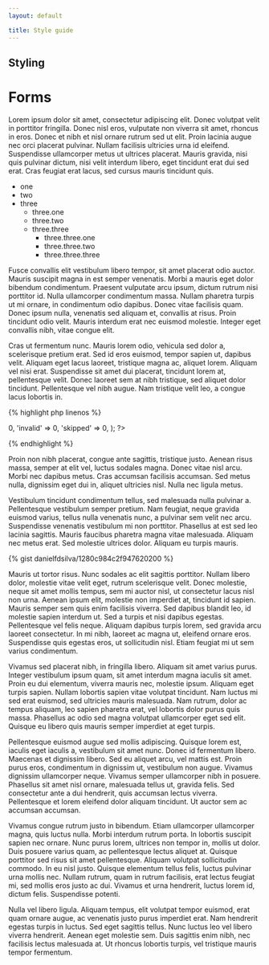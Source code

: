 ```yaml
---
layout: default

title: Style guide
---
```

## Styling
# Forms

<p>Lorem ipsum dolor sit amet, consectetur adipiscing elit. Donec volutpat velit in porttitor fringilla. Donec nisl eros, vulputate non viverra sit amet, rhoncus in eros. Donec et nibh et nisl ornare rutrum sed ut elit. Proin lacinia augue nec orci placerat pulvinar. Nullam facilisis ultricies urna id eleifend. Suspendisse ullamcorper metus ut ultrices placerat. Mauris gravida, nisi quis pulvinar dictum, nisi velit interdum libero, eget tincidunt erat dui sed erat. Cras feugiat erat lacus, sed cursus mauris tincidunt quis.</p>

- one
- two
- three
  - three.one
  - three.two
  - three.three
    - three.three.one
    - three.three.two
    - three.three.three

<p>Fusce convallis elit vestibulum libero tempor, sit amet placerat odio auctor. Mauris suscipit magna in est semper venenatis. Morbi a mauris eget dolor bibendum condimentum. Praesent vulputate arcu ipsum, dictum rutrum nisi porttitor id. Nulla ullamcorper condimentum massa. Nullam pharetra turpis ut mi ornare, in condimentum odio dapibus. Donec vitae facilisis quam. Donec ipsum nulla, venenatis sed aliquam et, convallis at risus. Proin tincidunt odio velit. Mauris interdum erat nec euismod molestie. Integer eget convallis nibh, vitae congue elit.</p>

<p>Cras ut fermentum nunc. Mauris lorem odio, vehicula sed dolor a, scelerisque pretium erat. Sed id eros euismod, tempor sapien ut, dapibus velit. Aliquam eget lacus laoreet, tristique magna ac, aliquet lorem. Aliquam vel nisi erat. Suspendisse sit amet dui placerat, tincidunt lorem at, pellentesque velit. Donec laoreet sem at nibh tristique, sed aliquet dolor tincidunt. Pellentesque vel nibh augue. Nam tristique velit leo, a congue lacus lobortis in.</p>

{% highlight php linenos %}
<?php
  set_time_limit(0);
 
  // Command line args:
  $args = getopt('ds:e:', array('help', 'skipped::', 'new'));
   
  // Let's declare some variables:
  $total_time = time();
  $status = array(
    'valid' => 0,
    'invalid' => 0,
    'skipped' => 0,
  );
?>
{% endhighlight %}

<p>Proin non nibh placerat, congue ante sagittis, tristique justo. Aenean risus massa, semper at elit vel, luctus sodales magna. Donec vitae nisl arcu. Morbi nec dapibus metus. Cras accumsan facilisis accumsan. Sed metus nulla, dignissim eget dui in, aliquet ultricies nisl. Nulla nec ligula metus.</p>

<p>Vestibulum tincidunt condimentum tellus, sed malesuada nulla pulvinar a. Pellentesque vestibulum semper pretium. Nam feugiat, neque gravida euismod varius, tellus nulla venenatis nunc, a pulvinar sem velit nec arcu. Suspendisse venenatis vestibulum mi non porttitor. Phasellus at est sed leo lacinia sagittis. Mauris faucibus pharetra magna vitae malesuada. Aliquam nec metus erat. Sed molestie ultrices dolor. Aliquam eu turpis mauris.</p>

{% gist danielfdsilva/1280c984c2f947620200 %}

<p>Mauris ut tortor risus. Nunc sodales ac elit sagittis porttitor. Nullam libero dolor, molestie vitae velit eget, rutrum scelerisque velit. Donec molestie, neque sit amet mollis tempus, sem mi auctor nisl, ut consectetur lacus nisl non urna. Aenean ipsum elit, molestie non imperdiet at, tincidunt id sapien. Mauris semper sem quis enim facilisis viverra. Sed dapibus blandit leo, id molestie sapien interdum ut. Sed a turpis et nisi dapibus egestas. Pellentesque vel felis neque. Aliquam dapibus turpis lorem, sed gravida arcu laoreet consectetur. In mi nibh, laoreet ac magna ut, eleifend ornare eros. Suspendisse quis egestas eros, ut sollicitudin nisl. Etiam feugiat mi ut sem varius condimentum.</p>

<p>Vivamus sed placerat nibh, in fringilla libero. Aliquam sit amet varius purus. Integer vestibulum ipsum quam, sit amet interdum magna iaculis sit amet. Proin eu dui elementum, viverra mauris nec, molestie ipsum. Aliquam eget turpis sapien. Nullam lobortis sapien vitae volutpat tincidunt. Nam luctus mi sed erat euismod, sed ultricies mauris malesuada. Nam rutrum, dolor ac tempus aliquam, leo sapien pharetra erat, vel lobortis dolor purus quis massa. Phasellus ac odio sed magna volutpat ullamcorper eget sed elit. Quisque eu libero quis mauris semper imperdiet at eget turpis.</p>

<p>Pellentesque euismod augue sed mollis adipiscing. Quisque lorem est, iaculis eget iaculis a, vestibulum sit amet nunc. Donec id fermentum libero. Maecenas et dignissim libero. Sed eu aliquet arcu, vel mattis est. Proin purus eros, condimentum in dignissim ut, vestibulum non augue. Vivamus dignissim ullamcorper neque. Vivamus semper ullamcorper nibh in posuere. Phasellus sit amet nisl ornare, malesuada tellus ut, gravida felis. Sed consectetur ante a dui hendrerit, quis accumsan lectus viverra. Pellentesque et lorem eleifend dolor aliquam tincidunt. Ut auctor sem ac accumsan accumsan.</p>

<p>Vivamus congue rutrum justo in bibendum. Etiam ullamcorper ullamcorper magna, quis luctus nulla. Morbi interdum rutrum porta. In lobortis suscipit sapien nec ornare. Nunc purus lorem, ultrices non tempor in, mollis ut dolor. Duis posuere varius quam, ac pellentesque lectus aliquet at. Quisque porttitor sed risus sit amet pellentesque. Aliquam volutpat sollicitudin commodo. In eu nisl justo. Quisque elementum tellus felis, luctus pulvinar urna mollis nec. Nullam rutrum, quam in rutrum facilisis, erat lectus feugiat mi, sed mollis eros justo ac dui. Vivamus et urna hendrerit, luctus lorem id, dictum felis. Suspendisse potenti.</p>

<p>Nulla vel libero ligula. Aliquam tempus, elit volutpat tempor euismod, erat quam ornare augue, ac venenatis justo purus imperdiet erat. Nam hendrerit egestas turpis in luctus. Sed eget sagittis tellus. Nunc luctus leo vel libero viverra hendrerit. Aenean eget molestie sem. Duis sagittis enim nibh, nec facilisis lectus malesuada at. Ut rhoncus lobortis turpis, vel tristique mauris tempor fermentum.</p>